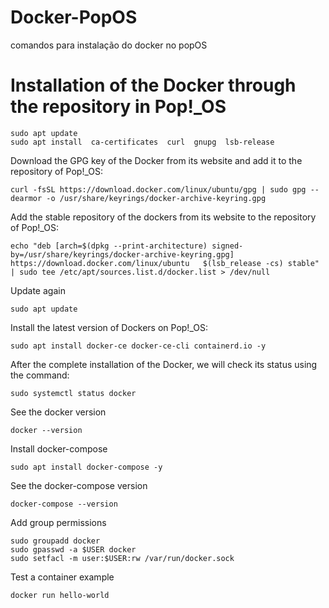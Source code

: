 # Docker-PopOS
comandos para instalação do docker no popOS



# Installation of the Docker through the repository in Pop!_OS

```
sudo apt update
sudo apt install  ca-certificates  curl  gnupg  lsb-release
```


Download the GPG key of the Docker from its website and add it to the repository of Pop!_OS:

```
curl -fsSL https://download.docker.com/linux/ubuntu/gpg | sudo gpg --dearmor -o /usr/share/keyrings/docker-archive-keyring.gpg
```


Add the stable repository of the dockers from its website to the repository of Pop!_OS:

```
echo "deb [arch=$(dpkg --print-architecture) signed-by=/usr/share/keyrings/docker-archive-keyring.gpg] https://download.docker.com/linux/ubuntu   $(lsb_release -cs) stable" | sudo tee /etc/apt/sources.list.d/docker.list > /dev/null
```


Update again

```
sudo apt update
```


Install the latest version of Dockers on Pop!_OS:

```
sudo apt install docker-ce docker-ce-cli containerd.io -y
```


After the complete installation of the Docker, we will check its status using the command:

```
sudo systemctl status docker
```


See the docker version

```
docker --version
```


Install docker-compose

```
sudo apt install docker-compose -y
```


See the docker-compose version

```
docker-compose --version
```


Add group permissions

```
sudo groupadd docker
sudo gpasswd -a $USER docker
sudo setfacl -m user:$USER:rw /var/run/docker.sock
```

Test a container example

```
docker run hello-world
```
